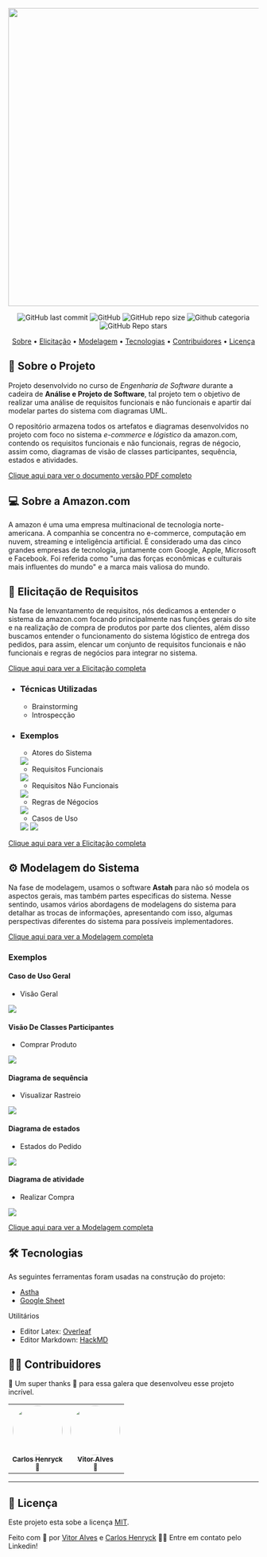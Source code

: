 <p align="center">
<img src="assets/Amazon.png" width="600px"/>
</p>

<p align="center">
  <img alt="GitHub last commit" src="https://img.shields.io/github/last-commit/aSTRonuun/Requisitos-Amazon-Ecommerce?color=%23ffd180">
  <img alt="GitHub" src="https://img.shields.io/github/license/aSTRonuun/Requisitos-Amazon-Ecommerce?color=%23ffab40">
  <img alt="GitHub repo size" src="https://img.shields.io/github/repo-size/aSTRonuun/Requisitos-Amazon-Ecommerce?color=%23ff9100">
  <img alt="Github categoria" src="https://img.shields.io/badge/categoria-engenharia%20de%20software-%23ff6d00">
  <img alt="GitHub Repo stars" src="https://img.shields.io/github/stars/aSTRonuun/Requisitos-Amazon-Ecommerce?style=social">
</p>

<p align="center">
 <a href="#-sobre-o-projeto">Sobre</a> •
 <a href="#-elicitação-de-requisitos">Elicitação</a> • 
 <a href="#-modelagem-do-sistema">Modelagem</a> • 
 <a href="#-tecnologias">Tecnologias</a> •
 <a href="#-contribuidores">Contribuidores</a> • 
 <a href="#-licença">Licença</a>
</p>

## 📝 Sobre o Projeto
Projeto desenvolvido no curso de *Engenharia de Software* durante a cadeira de **Análise e Projeto de Software**, tal projeto tem o objetivo de realizar uma análise de requisitos funcionais e não funcionais e apartir daí modelar partes do sistema com diagramas UML.

O repositório armazena todos os artefatos e diagramas desenvolvidos no projeto com foco no sistema *e-commerce* e *lógistico* da amazon.com, contendo os requisitos funcionais e não funcionais, regras de négocio, assim como, diagramas de visão de classes participantes, sequência, estados e atividades.

[Clique aqui para ver o documento versão PDF completo](docs/Analise-e-Projeto-Amazon-Ecormmece.pdf)

## 💻 Sobre a Amazon.com
A amazon é uma uma empresa multinacional de tecnologia norte-americana. A companhia se concentra no e-commerce, computação em nuvem, streaming e inteligência artificial. É considerado uma das cinco grandes empresas de tecnologia, juntamente com Google, Apple, Microsoft e Facebook. Foi referida como "uma das forças econômicas e culturais mais influentes do mundo" e a marca mais valiosa do mundo.

## 📝 Elicitação de Requisitos
Na fase de lenvantamento de requisitos, nós dedicamos a entender o sistema da amazon.com focando principalmente nas funções gerais do site e na realização de compra de produtos por parte dos clientes, além disso buscamos entender o funcionamento do sistema lógistico de entrega dos pedidos, para assim, elencar um conjunto de requisitos funcionais e não funcionais e regras de negócios para integrar no sistema.

[Clique aqui para ver a Elicitação completa](docs/Elecitacao-Requisitos.md)



* ### Técnicas Utilizadas
    * Brainstorming
    * Introspecção

* ### Exemplos
    * Atores do Sistema
    
    <img  src="assets\Exemplos\Atores.png"/>
    
    * Requisitos Funcionais
    
    <img src="assets\Exemplos\Requisitos Funcionais.png" />

    * Requisitos Não Funcionais
    
    <img src="assets\Exemplos\Requisitos não funcionais.png" />

    * Regras de Négocios
     
    <img src="assets\Exemplos\Regras de negócio.png" />
    
    * Casos de Uso
    
    <img src="assets\APS-Planilha\Casos de Uso\Documentação-System - Casos de Uso-3.jpg" />
    <img src="assets\APS-Planilha\Casos de Uso\Documentação-System - Casos de Uso-4.jpg" />

[Clique aqui para ver a Elicitação completa](docs/Elecitacao-Requisitos.md)

## ⚙ Modelagem do Sistema
Na fase de modelagem, usamos o software **Astah** para não só modela os aspectos gerais, mas também partes especificas do sistema. Nesse sentindo, usamos vários abordagens de modelagens do sistema para detalhar as trocas de informações, apresentando com isso, algumas perspectivas diferentes do sistema para possíveis implementadores.

[Clique aqui para ver a Modelagem completa](docs/Modelagem.md)

 ### Exemplos
 
 #### Caso de Uso Geral
  - Visão Geral
 
<img src="assets\APS_Astah\1.Sistema_Geral\CSU_Geral.png" />

 #### Visão De Classes Participantes
  - Comprar Produto

<img src="assets\APS_Astah\2.VCP\VCP-ComprarProduto\Comprar Produto.png" />

 #### Diagrama de sequência
  - Visualizar Rastreio

<img src="assets\APS_Astah\3. Diagramas-Sequencia\VisualizarRastreio\VisualizarRastreio.png" />
 
 #### Diagrama de estados
  - Estados do Pedido  

<img src="assets\APS_Astah\4. Diagrama-Estados\Estados-Pedido\Estados-Pedido.png" />

 #### Diagrama de atividade
  - Realizar Compra

<img src="assets\APS_Astah\5. Diagramas-Atividade\Atividade-RealizarCompra\Atividade-Realizar Compra.png" />


[Clique aqui para ver a Modelagem completa](docs/Modelagem.md)

## 🛠 Tecnologias
As seguintes ferramentas foram usadas na construção do projeto:
* <a href="https://astah.net/products/astah-uml/" target="_blank">Astha</a>
* <a href="https://www.google.com/intl/en-GB/sheets/about/" target="_blank">Google Sheet</a>


Utilitários
* Editor Latex: <a href="https://pt.overleaf.com/" target="_blank">Overleaf</a>
* Editor Markdown: <a href="https://hackmd.io/" target="_blank">HackMD</a>

## 👨‍💻 Contribuidores

💜 Um super thanks 👏 para essa galera que desenvolveu esse projeto incrível.

<table>
  <tr>
    <td align="center"><a href="https://github.com/CarlosHenryck" target="_blank" ><img style="border-radius: 50%;" src="https://avatars.githubusercontent.com/u/58481753?v=4s=400&u=0ba16a79456c2f250e7579cb388fa18c5c2d7d65&v=4" width="100px;" alt=""/><br /><sub><b>Carlos Henryck</b></sub></a> <br> <sub>🚀</sub><br/>
    <td align="center"><a href="https://github.com/aSTRonuun" target="_blank" ><img style="border-radius: 50%;" src="https://avatars.githubusercontent.com/u/60976622?v=4s=460&u=806503605676192b5d0c363e4490e13d8127ed64&v=4" width="100px;" alt=""/><br /><sub><b>Vitor Alves</b></sub></a><br> <sub>🌌</sub><br/>
</td>
  </tr>
</table>

---

## 📝 Licença

Este projeto esta sobe a licença [MIT](./LICENSE).

Feito com 💜 por <a href="https://www.linkedin.com/in/vitor-alves-a089ab200/" target="_blank">Vitor Alves</a> e <a href="https://www.linkedin.com/in/carlos-henryck-086564216/" target="_blank">Carlos Henryck</a>  👋🏽 Entre em contato pelo Linkedin!

